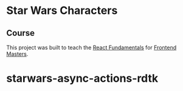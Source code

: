 # Star Wars Characters

## Course

This project was built to teach the [React Fundamentals](https://stevekinney.github.io/react-fundamentals) for [Frontend Masters](https://frontendmasters.com).
# starwars-async-actions-rdtk
